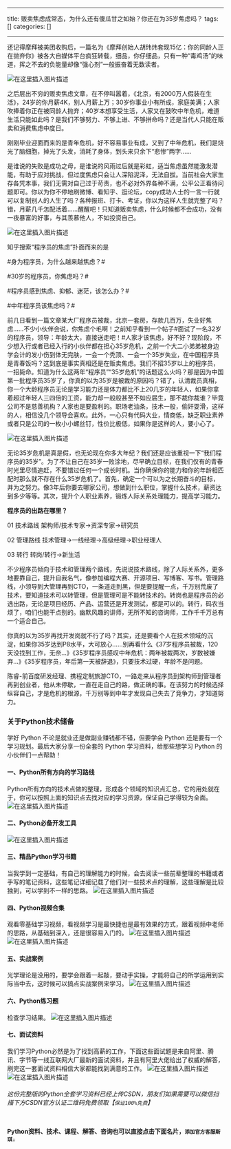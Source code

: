
--- 
title:  贩卖焦虑成常态，为什么还有傻瓜甘之如始？你还在为35岁焦虑吗？ 
tags: []
categories: [] 

---
还记得摩拜被美团收购后，一篇名为《摩拜创始人胡玮炜套现15亿：你的同龄人正在抛弃你》被各大自媒体平台疯狂转载，细品，你仔细品，只有一种“毒鸡汤”的味道，挥之不去的负能量却像“强心剂”一般振奋着无数读者。

<img src="https://img-blog.csdnimg.cn/2258f5d928d641cb8833178d7d913b0a.gif#pic_center" alt="在这里插入图片描述">

之后层出不穷的贩卖焦虑文章，在不停叫嚣着，《北京，有2000万人假装在生活》，24岁的你月薪4K，别人月薪上万；30岁你事业小有所成，家庭美满；人家吹捧着你正在被同龄人抛弃；40岁本想享受生活，人家又在鼓吹中年危机，难道生活只能如此吗？是我们不够努力、不够上进、不够拼命吗？还是当代人只能在贩卖和消费焦虑中度日。

刚刚毕业迎面而来的是青年危机，好不容易事业有成，又到了中年危机，我们是烧光了脑细胞，掉光了头发，消耗了身体，到头来只余下“悲惨”两字……

是谁说的失败是成功之母，是谁说的风雨过后就是彩虹，适当焦虑虽然能激发潜能，有助于应对挑战，但过度焦虑只会让人深陷泥泽，无法自拔。当前社会大家生存各凭本事，我们无需对自己过于苛责，也不必对外界各种不满，公平公正看待问题即可。你以为你不停地刷微博、看知乎、逛论坛，copy成功人士的一言一行就可以复制别人的人生了吗？各种报班、打卡、考证，你以为这样人生就完整了吗？错，月薪几千怎配活着……醒醒吧！只知道贩卖焦虑，什么时候都不会成功，没有一夜暴富的好事，与其羡慕他人，不如投资自己。

<img src="https://img-blog.csdnimg.cn/0186e252e94b4d6faa53840260ef38f9.gif#pic_center" alt="在这里插入图片描述">

知乎搜索“程序员的焦虑”扑面而来的是

#身为程序员，为什么越来越焦虑？#

#30岁的程序员，你焦虑吗？#

#程序员感到焦虑、抑郁、迷茫，该怎么办？#

#中年程序员该焦虑吗？#

前几日看到一篇文章某大厂程序员被裁，北京一套房，存款几百万，失业好焦虑……不少小伙伴会说，你焦虑个毛啊！之前知乎看到一个帖子#面试了一名32岁的程序员，领导：年龄太大，直接送走吧！#人家才该焦虑，好不好？现阶段，不少想入行或者已经入行的小伙伴都在担心35岁危机，之前一个大二小弟弟被身边学会计的发小伤到体无完肤，一会一个秃顶、一会一个35岁失业，在中国程序员是青春饭吗？这到底是事实真相还是在贩卖焦虑。我们不招35岁以上的程序员，一招毙命。知道为什么这两年“程序员”“35岁危机”的话题这么火吗？那是因为中国第一批程序员35岁了，你真的以为35岁是被裁的原因吗？错了，认清裁员真相，你一个大龄程序员无论是学习能力还是体力都比不上20几岁的年轻人，如果你拿着超过年轻人三四倍的工资，能力却一般般甚至不如应届生，那不裁你裁谁？毕竟公司不是慈善机构？人家也是要盈利的。职场老油条，技术一般，偷奸耍滑，这样的人，相信没几个领导会喜欢。此外，一心只有代码大业，情商低，缺乏职业素养或者只是公司的一枚小小螺丝钉，性价比极低，如果你是这样的人，要小心了。

<img src="https://img-blog.csdnimg.cn/7900592eee7c458bb4350a5739695a96.jpeg#pic_center" alt="在这里插入图片描述">

无论35岁危机是真是假，也无论现在你多大年纪？我们还是应该重视一下“我们程序员的35岁”。为了不让自己在35岁一败涂地，尽早确立目标，在我们仅有的青春时光里尽情追赶，不要错过任何一个成长时机。当你确保你的能力和你的年龄相匹配时那么就不存在什么35岁危机了。首先，确定一个可以为之长期奋斗的目标，并为之努力。像3年后你要去哪家公司，想做到什么职位，掌握什么技术，薪资达到多少等等。其次，提升个人职业素养，锻炼人际关系处理能力，提高学习能力。

**程序员的出路在哪里？**

01 技术路线 架构师/技术专家→资深专家→研究员

02 管理路线 技术管理→一线经理→高级经理→职业经理人

03 转行 转岗/转行→新生活

不少程序员倾向于技术和管理两个路线，先说说技术路线，除了人际关系外，更多地要靠自己，提升自我名气，像参加编程大赛、开源项目、写博客、写书。管理路线，小领导到大管理再到CTO，一条道走到黑，但是要提醒一点，千万别荒废了技术，要知道技术可以转管理，但是管理可是不能转技术的。转岗也是程序员的必选出路，无论是项目经历、产品、运营还是开发测试，都是可以的。转行，码农当烦了，咱们也能干点别的。幽默风趣的讲师，无所不知的咨询师，工作千千万总有一个适合自己。

你真的以为35岁再找开发岗就不行了吗？其实，还是要看个人在技术领域的沉淀，如果你35岁达到P8水平，大可放心……别再看什么《37岁程序员被裁，120天没找到工作，无奈…》《35岁程序员感叹中年危机：两年被裁两次，岁数被嫌弃…》《35岁程序员，年后第一天被辞退》，只要技术过硬，年龄不是问题。

陈睿-前百度研发经理、携程定制旅游CTO，一路走来从程序员到架构师到管理者再到创业者，他从未停歇，一直在走自己的路，做正确的事。在该努力的时候选择纵容自己，才是危机的根源，千万别等到中年才发现自己失去了竞争力，才知道努力。

### 关于Python技术储备

学好 Python 不论是就业还是做副业赚钱都不错，但要学会 Python 还是要有一个学习规划。最后大家分享一份全套的 Python 学习资料，给那些想学习 Python 的小伙伴们一点帮助！

#### 一、Python所有方向的学习路线

Python所有方向的技术点做的整理，形成各个领域的知识点汇总，它的用处就在于，你可以按照上面的知识点去找对应的学习资源，保证自己学得较为全面。<img src="https://img-blog.csdnimg.cn/8a20de9e31f144dfba0e4996caded17d.png" alt="在这里插入图片描述">

#### 二、Python必备开发工具

<img src="https://img-blog.csdnimg.cn/e0452e0b045c4a17b6af25b9b41d1063.png" alt="在这里插入图片描述">

#### 三、精品Python学习书籍

当我学到一定基础，有自己的理解能力的时候，会去阅读一些前辈整理的书籍或者手写的笔记资料，这些笔记详细记载了他们对一些技术点的理解，这些理解是比较独到，可以学到不一样的思路。 <img src="https://img-blog.csdnimg.cn/904cb6a6cf3944f399edd97fed156269.png" alt="在这里插入图片描述">

#### 四、Python视频合集

观看零基础学习视频，看视频学习是最快捷也是最有效果的方式，跟着视频中老师的思路，从基础到深入，还是很容易入门的。 <img src="https://img-blog.csdnimg.cn/17662d7608844f9388bf2e61d8699866.png" alt="在这里插入图片描述"> <img src="https://img-blog.csdnimg.cn/7ac60955ca564260bf08ccee6b89c10b.png" alt="在这里插入图片描述">

#### 五、实战案例

光学理论是没用的，要学会跟着一起敲，要动手实操，才能将自己的所学运用到实际当中去，这时候可以搞点实战案例来学习。 <img src="https://img-blog.csdnimg.cn/89a5fe04ea344a3baa7954caf914217a.png" alt="在这里插入图片描述">

#### 六、Python练习题

检查学习结果。 <img src="https://img-blog.csdnimg.cn/260c5d1f9a4846f59f38b5320917623c.png" alt="在这里插入图片描述">

#### 七、面试资料

我们学习Python必然是为了找到高薪的工作，下面这些面试题是来自阿里、腾讯、字节等一线互联网大厂最新的面试资料，并且有阿里大佬给出了权威的解答，刷完这一套面试资料相信大家都能找到满意的工作。 <img src="https://img-blog.csdnimg.cn/97c454a3e5b4439b8600b50011cc8fe4.png" alt="在这里插入图片描述"> <img src="https://img-blog.csdnimg.cn/111f5462e7df433b981dc2430bb9ad39.png" alt="在这里插入图片描述">

###### 这份完整版的Python全套学习资料已经上传CSDN，朋友们如果需要可以微信扫描下方CSDN官方认证二维码免费领取【`保证100%免费`】

<img src="https://img-blog.csdnimg.cn/1d2a69f2d57e4d1cb444037b17af8607.png" alt="">

>  
 **Python资料、技术、课程、解答、咨询也可以直接点击下面名片，`添加官方客服斯琪`**`↓` 

